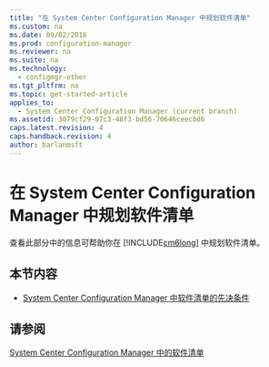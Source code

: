 ```yaml
---
title: "在 System Center Configuration Manager 中规划软件清单"
ms.custom: na
ms.date: 09/02/2016
ms.prod: configuration-manager
ms.reviewer: na
ms.suite: na
ms.technology: 
  - configmgr-other
ms.tgt_pltfrm: na
ms.topic: get-started-article
applies_to: 
  - System Center Configuration Manager (current branch)
ms.assetid: 3079cf29-07c3-48f3-bd56-70646ceecbd6
caps.latest.revision: 4
caps.handback.revision: 4
author: barlanmsft
---
```

# 在 System Center Configuration Manager 中规划软件清单
查看此部分中的信息可帮助你在 [!INCLUDE[cm6long](../LocTest/includes/cm6long_md.md)] 中规划软件清单。  
  
## 本节内容  
  
-   [System Center Configuration Manager 中软件清单的先决条件](../LocTest/Prerequisites-for-software-inventory-in-System-Center-Configuration-Manager.md)  
  
## 请参阅  
 [System Center Configuration Manager 中的软件清单](../LocTest/Software-inventory-in-System-Center-Configuration-Manager.md)